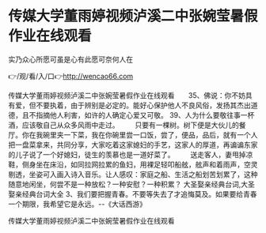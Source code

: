 # 传媒大学董雨婷视频泸溪二中张婉莹暑假作业在线观看
实乃众心所愿可虽是心有此愿可奈何人在

👉/观/看/入/口👉http://wencao66.com

传媒大学董雨婷视频泸溪二中张婉莹暑假作业在线观看　　35、佛说：你不妨具有爱，但不要执着，由于辨别是必定的。能好心保护他人不良风俗，发扬其杰出道德，且不指摘他人利害，如许的人确定心爱又可敬。
	39、人为什么要敬往事一杯酒，应该敬自己从众多风雨中走过。
　　只要有一棵树。树下便是大伙儿的餐厅。你在我碗里夹一下菜，我在你碗里尝一口饭，尝了，便品，品后，就有一个人把一盘菜拿来，共同分享，大家吃着这家媳妇的手艺，这家人的厚道，再谝谝东家的儿子说了一个好媳妇，徒生的羡慕也是一道好菜了。
　　送走客人，妻甩掉凉鞋，侧身坐在床沿，如同拉网拉累的鱼妇，用裸足轻叩船舷，舷声和着雨声，空灵剔透，坐姿可入画入诗入音乐。让人感叹：家庭之船、生活之船划苦划累了，这种随意地闲坐，何尝不是一种放松？一种安慰？一种积累？
	大圣娶亲经典台词,大圣娶亲经典台词大全	3、我们要把握青春。不要等失去了才追悔莫及。如果要给青春一个期限，我希望它是永远。--《大话西游》

传媒大学董雨婷视频泸溪二中张婉莹暑假作业在线观看
